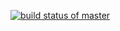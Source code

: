 [![build status of master](https://travis-ci.org/SamNoremcoreWayne/SSW567_Codes.svg?branch=hw_02)](https://travis-ci.org/SamNormcoreWayne/SSW567_Codes)